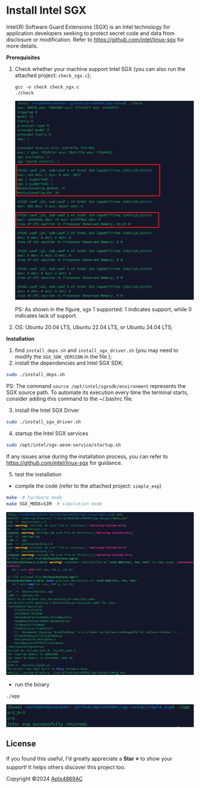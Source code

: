 # Install Intel SGX

Intel(R) Software Guard Extensions (SGX) is an Intel technology for application developers seeking to protect secret code and data from disclosure or modification. Refer to https://github.com/intel/linux-sgx for more details.



**Prerequisites**

1. Check whether your machine support Intel SGX (you can also run the attached project: `check_sgx.c`);

   ```shell
   gcc -o check check_sgx.c
   ./check
   ```

   ![image-20250527103036320](README.assets/image-20250527103036320.png)

   PS: As shown in the figure, sgx 1 supported: 1 indicates support, while 0 indicates lack of support.

2. OS: Ubuntu 20.04 LTS, Ubuntu 22.04 LTS, or Ubuntu 24.04 LTS;

**Installation**

1. find `install_deps.sh` and `install_sgx_driver.sh` (you may need to modify the `SGX_SDK_VERSION` in the file.);
2. install the dependencies and Intel SGX SDK;

```bash
sudo ./install_deps.sh
```

PS: The command `source /opt/intel/sgxsdk/environment` represents the SGX source path. To automate its execution every time the terminal starts, consider adding this command to the ~/.bashrc file.

3. install the Intel SGX Driver

```bash
sudo ./install_sgx_driver.sh
```

4. startup the Intel SGX services

```bash
sudo /opt/intel/sgx-aesm-service/startup.sh	
```

If any issues arise during the installation process, you can refer to https://github.com/intel/linux-sgx for guidance.

5. test the installation

+ compile the code (refer to the attached project: `simple_exp`)

```bash
make  # hardware mode
make SGX_MODE=SIM  # simulation mode
```

![image-20250527103400304](README.assets/image-20250527103400304.png)

+ run the binary

```bash
./app
```

 ![image-20250527103427057](README.assets/image-20250527103427057.png)



## License

If you found this useful, I'd greatly appreciate a **Star ⭐** to show your support!  It helps others discover this project too. 

Copyright :copyright:2024 [Aptx4869AC](https://github.com/Aptx4869AC)



